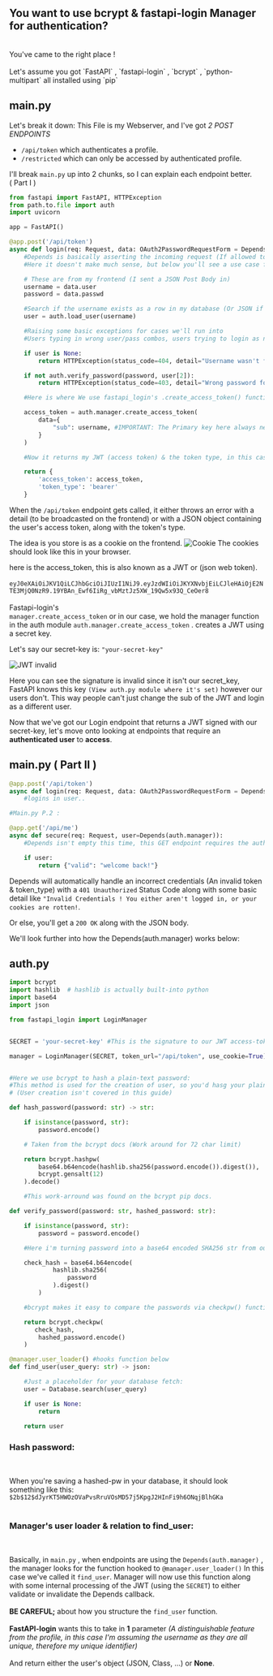 ## You want to use bcrypt & fastapi-login Manager for authentication?
<br>
You've came to the right place !
<br><br>
Let's assume you got `FastAPI` , `fastapi-login` , `bcrypt` , `python-multipart` all installed using `pip`

## main.py

Let's break it down: This File is my Webserver, and I've got *2 POST ENDPOINTS* 

* `/api/token` which authenticates a profile.
* `/restricted` which can only be accessed by authenticated profile.

I'll break `main.py` up into 2 chunks, so I can explain each endpoint better. <br>( Part I )

```python
from fastapi import FastAPI, HTTPException
from path.to.file import auth
import uvicorn

app = FastAPI()

@app.post('/api/token')
async def login(req: Request, data: OAuth2PasswordRequestForm = Depends()): 
    #Depends is basically asserting the incoming request (If allowed to access or not)
    #Here it doesn't make much sense, but below you'll see a use case for it

    # These are from my frontend (I sent a JSON Post Body in)
    username = data.user
    password = data.passwd 

    #Search if the username exists as a row in my database (Or JSON if it's NoSQL) 
    user = auth.load_user(username) 

    #Raising some basic exceptions for cases we'll run into
    #Users typing in wrong user/pass combos, users trying to login as none existent profiles

    if user is None:
        return HTTPException(status_code=404, detail="Username wasn't found.")

    if not auth.verify_password(password, user[2]):
        return HTTPException(status_code=403, detail="Wrong password for this profile.")

    #Here is where We use fastapi_login's .create_access_token() function to generate a JWT with PK as username (in this case)

    access_token = auth.manager.create_access_token(
        data={
            "sub": username, #IMPORTANT: The Primary key here always needs to be titled "sub" (Further Explanation below)
        }
    )

    #Now it returns my JWT (access token) & the token type, in this case: "bearer" (bearer of token, bearer of profile)

    return {
        'access_token': access_token,
        'token_type': 'bearer'
    }
```

When the `/api/token` endpoint gets called, it either throws an error with a detail (to be broadcasted on the frontend) or with a JSON object containing the user's access token, along with the token's type.

The idea is you store is as a cookie on the frontend.
![Cookie](/docs_src/b_setup/cookie.png)
The cookies should look like this in your browser.

here is the access_token, this is also known as a JWT or (json web token). 
<br><br>
`eyJ0eXAiOiJKV1QiLCJhbGciOiJIUzI1NiJ9.eyJzdWIiOiJKYXNvbjEiLCJleHAiOjE2NTE3MjQ0NzR9.19YBAn_Ewf6IiRg_vbMztJz5XW_19Qw5x93Q_CeOer8`
<br><br>
Fastapi-login's <br>```manager.create_access_token``` or in our case, we hold the manager function in the auth module `auth.manager.create_access_token` . creates a JWT using a secret key. 

Let's say our secret-key is: `"your-secret-key"`

![JWT invalid](/docs_src/b_setup/jwt_invalid.png)

Here you can see the signature is invalid since it isn't our secret_key, FastAPI knows this key `(View auth.py module where it's set)` however our users don't. This way people can't just change the sub of the JWT and login as a different user.

Now that we've got our Login endpoint that returns a JWT signed with our secret-key, let's move onto looking at endpoints that require an **authenticated user** to **access**.

## main.py ( Part II )

```python
@app.post('/api/token')
async def login(req: Request, data: OAuth2PasswordRequestForm = Depends()): 
    #logins in user..

#Main.py P.2 :

@app.get('/api/me')
async def secure(req: Request, user=Depends(auth.manager)):
    #Depends isn't empty this time, this GET endpoint requires the auth.manager to load the user before receiving a successful response.

    if user:
        return {"valid": "welcome back!"}
```

Depends will automatically handle an incorrect credentials (An invalid token & token_type) with a `401 Unauthorized` Status Code along with some basic detail like `"Invalid Credentials ! You either aren't logged in, or your cookies are rotten!`.

Or else, you'll get a `200 OK` along with the JSON body.

We'll look further into how the Depends(auth.manager) works below:

## auth.py

```python
import bcrypt
import hashlib  # hashlib is actually built-into python
import base64
import json

from fastapi_login import LoginManager


SECRET = 'your-secret-key' #This is the signature to our JWT access-tokens, store this in a PATH variable or .env file.

manager = LoginManager(SECRET, token_url="/api/token", use_cookie=True) #This is our auth.manager you see being called by the Endpoint's Depends()


#Here we use bcrypt to hash a plain-text password:
#This method is used for the creation of user, so you'd hasg your plaintext pass hash_password('string') and you Insert that. 
# (User creation isn't covered in this guide)

def hash_password(password: str) -> str:

    if isinstance(password, str):
        password.encode()

    # Taken from the bcrypt docs (Work around for 72 char limit)

    return bcrypt.hashpw(
        base64.b64encode(hashlib.sha256(password.encode()).digest()),
        bcrypt.gensalt(12)
    ).decode()

    #This work-arround was found on the bcrypt pip docs.

def verify_password(password: str, hashed_password: str):

    if isinstance(password, str):
        password = password.encode()

    #Here i'm turning password into a base64 encoded SHA256 str from our input password field.

    check_hash = base64.b64encode(
            hashlib.sha256(
                password
            ).digest()
        )

    #bcrypt makes it easy to compare the passwords via checkpw() function. (Make sure you encode() the hashed password you're pulling from your database)

    return bcrypt.checkpw(
       check_hash,
        hashed_password.encode()
    )

@manager.user_loader() #hooks function below
def find_user(user_query: str) -> json:

    #Just a placeholder for your database fetch:
    user = Database.search(user_query)

    if user is None:
        return 
    
    return user
```
<h3> Hash password:</h3><br>

When you're saving a hashed-pw in your database, it should look something like this:<br>
`$2b$12$dJyrKT5HWOzOVaPvsRruVOsMD57j5KpgJ2HInFi9h6ONqjBlhGKa`
<br><br>

<h3> Manager's user loader & relation to find_user:</h3><br>

Basically, in `main.py` , when endpoints are using the `Depends(auth.manager)` , the manager looks for the function hooked to `@manager.user_loader()` In this case we've called it `find_user`. Manager will now use this function along with some internal processing of the JWT (using the `SECRET`) to either validate or invalidate the Depends callback.
<br><br>
**BE CAREFUL;** about how you structure the `find_user` function.<br><br>**FastAPI-login** wants this to take in **1** parameter *(A distinguishable feature from the profile, in this case I'm assuming the username as they are all unique, therefore my unique identifier)* <br><br> And return either the user's object (JSON, Class, ...) or **None**.<br><br>















